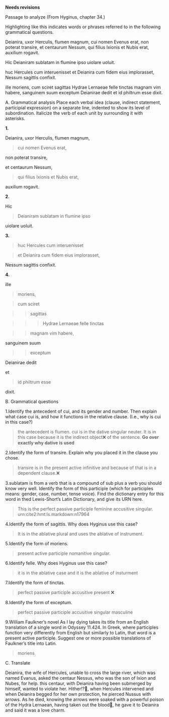 **Needs revisions**

Passage to analyze
(From Hyginus, chapter 34.)

Highlighting like this indicates words or phrases referred to in the following grammatical questions.

Deianira, uxor Herculis, flumen magnum, cui nomen Evenus erat, non poterat transire, et centaurum Nessum, qui filius Ixionis et Nubis erat, auxilium rogavit. 

Hic Deianiram sublatam in flumine ipso uiolare uoluit. 

huc Hercules cum interuenisset et Deianira cum fidem eius implorasset, Nessum sagittis confixit.

ille moriens, cum sciret sagittas Hydrae Lernaeae felle tinctas magnam vim habere, sanguinem suum exceptum Deianirae dedit et id philtrum esse dixit.

A. Grammatical analysis
Place each verbal idea (clause, indirect statement, participial expression) on a separate line, indented to show its level of subordination. Italicize the verb of each unit by surrounding it with asterisks.

**1.**

Deianira, uxor Herculis, flumen magnum, 

>cui nomen Evenus erat, 

non poterat transire, 


et centaurum Nessum, 

>qui filius Ixionis et Nubis erat,

auxilium rogavit. 


**2.**

Hic 

>Deianiram sublatam in flumine ipso 

uiolare uoluit. 


**3.**

> huc Hercules cum interuenisset 

> et Deianira cum fidem eius implorasset,

Nessum sagittis confixit.


**4.**

ille 

>moriens, 

>cum sciret

>>sagittas 

>>>Hydrae Lernaeae felle tinctas 

>>magnam vim habere,

sanguinem suum 

>>exceptum 

Deianirae dedit

et 

>id philtrum esse 

dixit.



B. Grammatical questions

1.Identify the antecedent of cui, and its gender and number. Then explain what case cui is, and how it functions in the relative clause. (I.e., why is cui in this case?)

>the antecedent is flumen. cui is in the dative singular neuter. It is in this case because it is the indirect object❌ of the sentence. **Go over exactly why dative is used**

2.Identify the form of transire. Explain why you placed it in the clause you chose.

>transire is in the present active infinitive and because of that is in a dependent clause.❌

3.sublatam is from a verb that is a compound of sub plus a verb you should know very well. Identify the form of this participle (which for participles means: gender, case, number, tense voice). Find the dictionary entry for this word in thed Lewis-Short’s Latin Dictionary, and give its URN here.

>This is the perfect passive participle feminine accusitive singular. urn:cite2:hmt:ls.markdown:n17964

4.Identify the form of sagittis. Why does Hyginus use this case?

>It is in the ablative plural and uses the ablative of instrument.

5.Identify the form of moriens.

>present active participle nomanitive singular. 

6.Identify felle. Why does Hyginus use this case?

>it is in the ablative case and it is the ablative of insturment

7.Identify the form of tinctas.

>perfect passive participle accusitive present ❌

8.Identify the form of exceptum.

>perfect passive participle accusitive singular masculine

9.William Faulkner’s novel As I lay dying takes its title from an English translation of a single word in Odyssey 11.424. In Greek, where participles function very differently from English but similarly to Latin, that word is a present active participle. Suggest one or more possible translations of Faulkner’s title into Latin.

>moriens

C. Translate

Deianira, the wife of Hercules, unable to cross the large river, which was named Evanus, asked the centaur Nessus, who was the son of Ixion and Nubes, for help.
this centaur, with Deianira having been submerged by himself, wanted to violate her.
Hither⁉️🤔, when Hercules intervened and when Deianira begged for her own protection, he pierced Nussus with arrows.
As he died, knowing the arrows were soaked with a powerful poison of the Hydra Lernaean, having taken out the blood🤔, he gave it to Deianira and said it was a love charm.

